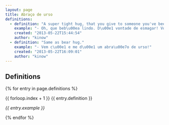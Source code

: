 ```yaml
---
layout: page
title: Abraço de urso
definitions:
  - definition: "A super tight hug, that you give to someone you've been missing, or to someone that you simply love."
    example: "- Oh, que beb\u00ea lindo. D\u00e1 vontade de esmagar! Vou dar um super abra\u00e7o de urso, pode?"
    created: "2013-05-22T15:44:54"
    author: "kinow"
  - definition: "Same as bear hug."
    example: "- Vem c\u00e1 e me d\u00e1 um abra\u00e7o de urso!"
    created: "2013-05-22T16:09:01"
    author: "kinow"
---
```


## Definitions

{% for entry in page.definitions %}

{{ forloop.index + 1 }} {{ entry.definition }}

_{{ entry.example }}_

{% endfor %}
